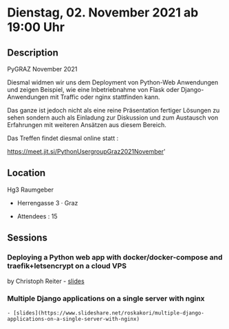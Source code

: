 # Dienstag, 02. November 2021 ab 19:00 Uhr

## Description

PyGRAZ November 2021

Diesmal widmen wir uns dem Deployment von Python-Web Anwendungen und zeigen Beispiel, wie eine Inbetriebnahme von Flask oder Django-Anwendungen mit Traffic oder nginx stattfinden kann.

Das ganze ist jedoch nicht als eine reine Präsentation fertiger Lösungen zu sehen sondern auch als Einladung zur Diskussion und zum Austausch von Erfahrungen mit weiteren Ansätzen aus diesem Bereich.

Das Treffen findet diesmal online statt :

https://meet.jit.si/PythonUsergroupGraz2021November'

## Location

Hg3 Raumgeber

- Herrengasse 3 · Graz

- Attendees : 15

## Sessions

### Deploying a Python web app with docker/docker-compose and traefik+letsencrypt on a cloud VPS

by Christoph Reiter - [slides](https://github.com/lazka/pygraz-traefik)

### Multiple Django applications on a single server with nginx

    - [slides](https://www.slideshare.net/roskakori/multiple-django-applications-on-a-single-server-with-nginx)
